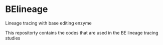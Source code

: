# BElineage

Lineage tracing with base editing enzyme

This repositorty contains the codes that are used in the BE lineage tracing studies
